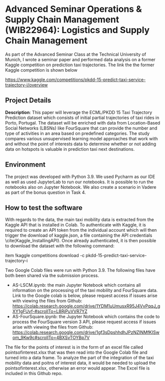 # Advanced Seminar Operations & Supply Chain Management (WIB22964): Logistics and Supply Chain Management
As part of the Advanced Seminar Class at the Technical University of Munich, I wrote a seminar paper and performed data analysis on a former Kaggle competition on prediction taxi trajectories. The link the the former Kaggle competition is shown below

https://www.kaggle.com/competitions/pkdd-15-predict-taxi-service-trajectory-i/overview

 ## Project Details
 **Description**: This paper will leverage the ECML/PKDD 15 Taxi Trajectory Prediction dataset which consists of initial partial trajectories of taxi rides in Porto, Portugal. The dataset will be enriched with data from Location-Based Social Networks (LBSNs) like FourSquare that can provide the number and type of activities in an area based on predefined categories. The study compares various unsupervised learning model approaches that work with and without the point of interests data to determine whether or not adding data on hotspots is valuable in prediction taxi next destinations.  
 ## Environment
The project was developed with Python 3.9. We used Pycharm as our IDE as well as used JupyterLab to run our notebooks. It is possible to run the notebooks also on Jupyter Notebook. We also create a scenario in Vadere as part of the bonus question in Task 4. 
 ## How to test the software
 With regards to the data, the main taxi mobility data is extracted from the Kaggle API that is installed in Colab. To authenticate with Kaggle, it is required to create an API token from the individual account which will then trigger the download of kaggle.json, a file containing the API credentials \cite{Kaggle_InstallingAPI}. Once already authenticated, it is then possible to download the dataset with the following command: 

item !kaggle competitions download -c pkdd-15-predict-taxi-service-trajectory-i

Two Google Colab files were run with Python 3.9. The following files have both been shared via the submission process. 
* AS-LSCM.ipynb: the main Jupyter Notebook which contains all information on the processing of the taxi mobility and FourSquare data. Link to the Google colab is below, please request access if issues arise with viewing the files from Github:
https://colab.research.google.com/drive/1YDM1uUmusxR95J4VvPqqJ_gXY1gFUvf-#scrollTo=L8RjPuVVR7YZ
* AS-FourSquare.ipynb: the Jupyter Notebook which contains the code to process the FourSquare version 3 API, please request access if issues arise with viewing the files from Github:
https://colab.research.google.com/drive/1gf3sDpshhdhJPzNZlNMfKISwom_9Kw9c#scrollTo=4BXSvTOYBp7V

The file for the points of interest is in the form of an excel file called pointsofinterest.xlsx that was then read into the Google Colab file and turned into a data frame. To analyze the part of the integration of the taxi mobility data and poitns of interest data, it would be needed to upload the pointsofinterest.xlsx, otherwise an error would appear. The Excel file is included in this Github repo. 

